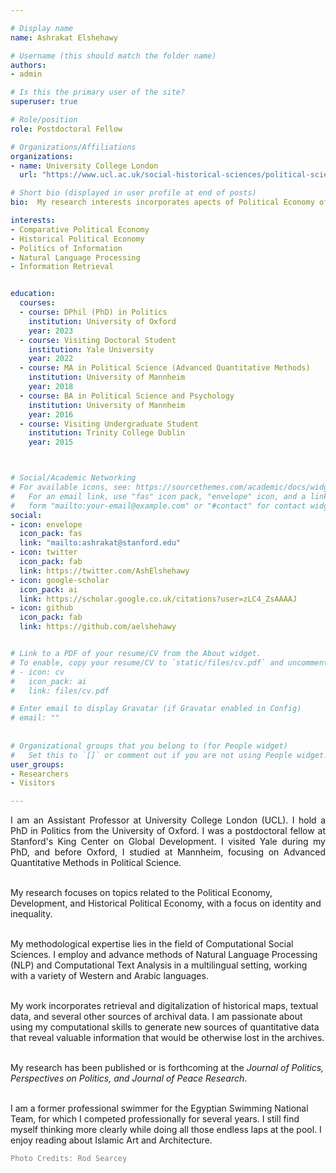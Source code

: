 ```yaml
---

# Display name
name: Ashrakat Elshehawy

# Username (this should match the folder name)
authors:
- admin

# Is this the primary user of the site?
superuser: true

# Role/position
role: Postdoctoral Fellow

# Organizations/Affiliations
organizations:
- name: University College London
  url: "https://www.ucl.ac.uk/social-historical-sciences/political-science"

# Short bio (displayed in user profile at end of posts)
bio:  My research interests incorporates apects of Political Economy of Development and the Political Economy of Information.  My research focuses on the economic history of state-institutions, local public good provision, and informal social-welfare. My research also evaluates effects of foreign interventions on domestic politics, employing advanced methods of Natural Language processing and computational text analysis. 

interests:
- Comparative Political Economy 
- Historical Political Economy
- Politics of Information
- Natural Language Processing
- Information Retrieval


education:
  courses:
  - course: DPhil (PhD) in Politics
    institution: University of Oxford
    year: 2023
  - course: Visiting Doctoral Student
    institution: Yale University
    year: 2022
  - course: MA in Political Science (Advanced Quantitative Methods)
    institution: University of Mannheim 
    year: 2018
  - course: BA in Political Science and Psychology
    institution: University of Mannheim
    year: 2016
  - course: Visiting Undergraduate Student 
    institution: Trinity College Dublin
    year: 2015



# Social/Academic Networking
# For available icons, see: https://sourcethemes.com/academic/docs/widgets/#icons
#   For an email link, use "fas" icon pack, "envelope" icon, and a link in the
#   form "mailto:your-email@example.com" or "#contact" for contact widget.
social:
- icon: envelope
  icon_pack: fas
  link: "mailto:ashrakat@stanford.edu"
- icon: twitter
  icon_pack: fab
  link: https://twitter.com/AshElshehawy
- icon: google-scholar
  icon_pack: ai
  link: https://scholar.google.co.uk/citations?user=zLC4_ZsAAAAJ
- icon: github
  icon_pack: fab
  link: https://github.com/aelshehawy


# Link to a PDF of your resume/CV from the About widget.
# To enable, copy your resume/CV to `static/files/cv.pdf` and uncomment the lines below.  
# - icon: cv
#   icon_pack: ai
#   link: files/cv.pdf

# Enter email to display Gravatar (if Gravatar enabled in Config)
# email: ""
  
  
# Organizational groups that you belong to (for People widget)
#   Set this to `[]` or comment out if you are not using People widget.  
user_groups:
- Researchers
- Visitors

---
```


<p style='text-align: justify;'> I am an Assistant Professor at University College London (UCL). I hold a PhD in Politics from the University of Oxford. I was a postdoctoral fellow at Stanford's King Center on Global Development. I visited Yale during my PhD, and before Oxford, I studied at Mannheim, focusing on Advanced Quantitative Methods in Political Science. <br><br>

My research focuses on topics related to the Political Economy, Development, and Historical Political Economy, with a focus on identity and inequality.
 <br><br>

My methodological expertise lies in the field of Computational Social Sciences. I employ and advance methods of Natural Language Processing (NLP) and Computational Text Analysis in a multilingual setting, working with a variety of Western and Arabic languages.  <br><br>

My work incorporates retrieval and digitalization of historical maps, textual data, and several other sources of archival data. 
I am passionate about using my computational skills to generate new sources of quantitative data that reveal valuable information that would be otherwise lost in the archives. <br><br>

My research has been published or is forthcoming at the <em>Journal of Politics, Perspectives on Politics, and Journal of Peace Research</em>.
 <br><br>

I am a former professional swimmer for the Egyptian Swimming National Team, for which I competed professionally for several years. I still find myself thinking more clearly while doing all those endless laps at the pool. I enjoy reading about Islamic Art and Architecture. </p>

<code style="color : gray">Photo Credits: Rod Searcey</code>




